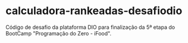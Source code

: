 # calculadora-rankeadas-desafiodio
Código de desafio da plataforma DIO para finalização da 5ª etapa do BootCamp "Programação do Zero - iFood".
